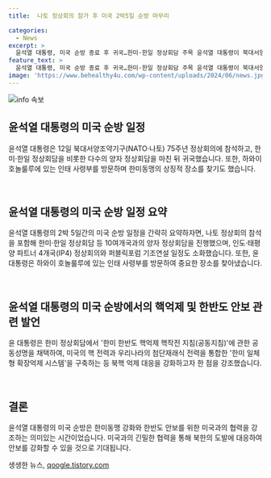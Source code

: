 ```yaml
---
title:  나토 정상회의 참가 후 미국 2박5일 순방 마무리

categories:
  - News
excerpt: >
  윤석열 대통령, 미국 순방 종료 후 귀국…한미·한일 정상회담 주목 윤석열 대통령이 북대서양조약기구(NATO·나토) 75주년 정상회의 등 미국 안보 순방을 마치고 귀국했다. 순방 기간 동안 한미·한일 정상회담을 비롯해 10여개국과의 양자 정상회담을 소화하며 러시아와 북한에 대한 경고 메시지를 전달했다. 또한, 한미 핵억제 핵작전 지침에 관한 공동성명을 채택하며 북핵 억제 대응을 위한 협력 강화에 힘을 실었다.
feature_text: >
  윤석열 대통령, 미국 순방 종료 후 귀국…한미·한일 정상회담 주목 윤석열 대통령이 북대서양조약기구(NATO·나토) 75주년 정상회의 등 미국 안보 순방을 마치고 귀국했다. 순방 기간 동안 한미·한일 정상회담을 비롯해 10여개국과의 양자 정상회담을 소화하며 러시아와 북한에 대한 경고 메시지를 전달했다. 또한, 한미 핵억제 핵작전 지침에 관한 공동성명을 채택하며 북핵 억제 대응을 위한 협력 강화에 힘을 실었다.
image: 'https://www.behealthy4u.com/wp-content/uploads/2024/06/news.jpg'
---
```


<p><img src="https://www.behealthy4u.com/wp-content/uploads/2024/06/news.jpg" alt="info 속보" /></p>

<h2 data-ke-size="size26">윤석열 대통령의 미국 순방 일정</h2>

<p>윤석열 대통령은 12일 북대서양조약기구(NATO·나토) 75주년 정상회의에 참석하고, 한미·한일 정상회담을 비롯한 다수의 양자 정상회담을 마친 뒤 귀국했습니다. 또한, 하와이 호놀룰루에 있는 인태 사령부를 방문하며 한미동맹의 상징적 장소를 찾기도 했습니다.</p>

<p data-ke-size="size16">&nbsp;</p>

<h2 data-ke-size="size24">윤석열 대통령의 미국 순방 일정 요약</h2>

<p>윤석열 대통령의 2박 5일간의 미국 순방 일정을 간략히 요약하자면, 나토 정상회의 참석을 포함해 한미·한일 정상회담 등 10여개국과의 양자 정상회담을 진행했으며, 인도·태평양 파트너 4개국(IP4) 정상회의와 퍼블릭포럼 기조연설 일정도 소화했습니다. 또한, 윤 대통령은 하와이 호놀룰루에 있는 인태 사령부를 방문하여 중요한 장소를 찾아냈습니다.</p>

<p data-ke-size="size16">&nbsp;</p>

<h2 data-ke-size="size24">윤석열 대통령의 미국 순방에서의 핵억제 및 한반도 안보 관련 발언</h2>

<p>윤 대통령은 한미 정상회담에서 '한미 한반도 핵억제 핵작전 지침(공동지침)'에 관한 공동성명을 채택하여, 미국의 핵 전력과 우리나라의 첨단재래식 전력을 통합한 '한미 일체형 확장억제 시스템'을 구축하는 등 북핵 억제 대응을 강화하고자 한 점을 강조했습니다.</p>

<p data-ke-size="size16">&nbsp;</p>

<h2 data-ke-size="size24">결론</h2>

<p>윤석열 대통령의 미국 순방은 한미동맹 강화와 한반도 안보를 위한 미국과의 협력을 강조하는 의미있는 시간이었습니다. 미국과의 긴밀한 협력을 통해 북한의 도발에 대응하여 안보를 강화할 수 있을 것으로 기대됩니다.</p>
생생한 뉴스, <a href="https://qoogle.tistory.com" rel="dofollow">qoogle.tistory.com</a>


